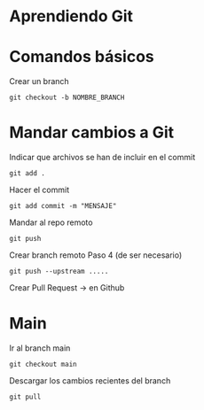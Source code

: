 # Aprendiendo Git

# Comandos básicos

Crear un branch
```
git checkout -b NOMBRE_BRANCH
```

# Mandar cambios a Git

Indicar que archivos se han de incluir en el commit
```
git add .
```

Hacer el commit
```
git add commit -m "MENSAJE"
```

Mandar al repo remoto
```
git push
```

Crear branch remoto
Paso 4 (de ser necesario)
```
git push --upstream .....
```

Crear Pull Request -> en Github

# Main

Ir al branch main
```
git checkout main
```

Descargar los cambios recientes del branch
```
git pull
```